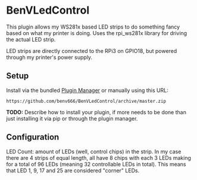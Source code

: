 # BenVLedControl

This plugin allows my WS281x based LED strips to do something fancy based on what my printer is doing.
Uses the rpi_ws281x library for driving the actual LED strip.

LED strips are directly connected to the RPi3 on GPIO18, but powered through my printer's power supply.

## Setup

Install via the bundled [Plugin Manager](https://github.com/foosel/OctoPrint/wiki/Plugin:-Plugin-Manager)
or manually using this URL:

    https://github.com/benv666/BenVLedControl/archive/master.zip

**TODO:** Describe how to install your plugin, if more needs to be done than just installing it via pip or through
the plugin manager.

## Configuration

LED Count: amount of LEDs (well, control chips) in the strip.
  In my case there are 4 strips of equal length, all have 8 chips with each 3 LEDs making for a total of 96 LEDs (meaning 32 controllable LEDs in total).
  This means that LED 1, 9, 17 and 25 are considered "corner" LEDs.
